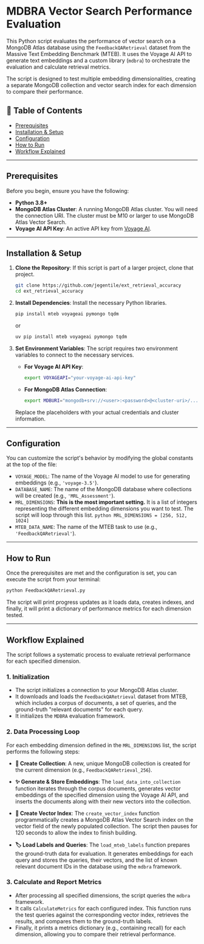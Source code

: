 
# MDBRA Vector Search Performance Evaluation

This Python script evaluates the performance of vector search on a MongoDB Atlas database using the `FeedbackQARetrieval` dataset from the Massive Text Embedding Benchmark (MTEB). It uses the Voyage AI API to generate text embeddings and a custom library (`mdbra`) to orchestrate the evaluation and calculate retrieval metrics.

The script is designed to test multiple embedding dimensionalities, creating a separate MongoDB collection and vector search index for each dimension to compare their performance.

## 📜 Table of Contents

  - [Prerequisites](https://www.google.com/search?q=%23prerequisites)
  - [Installation & Setup](https://www.google.com/search?q=%23installation--setup)
  - [Configuration](https://www.google.com/search?q=%23configuration)
  - [How to Run](https://www.google.com/search?q=%23how-to-run)
  - [Workflow Explained](https://www.google.com/search?q=%23workflow-explained)

-----

## Prerequisites

Before you begin, ensure you have the following:

  * **Python 3.8+**
  * **MongoDB Atlas Cluster**: A running MongoDB Atlas cluster. You will need the connection URI. The cluster must be M10 or larger to use MongoDB Atlas Vector Search.
  * **Voyage AI API Key**: An active API key from [Voyage AI](https://www.voyageai.com/).

-----

## Installation & Setup

1.  **Clone the Repository**:
    If this script is part of a larger project, clone that project.

    ```bash
    git clone https://github.com/jegentile/ext_retrieval_accuracy 
    cd ext_retrieval_accuracy
    ```

2.  **Install Dependencies**:
    Install the necessary Python libraries.

    ```bash
    pip install mteb voyageai pymongo tqdm 
    ```
    or
    ```bash
    uv pip install mteb voyageai pymongo tqdm
    ```

3.  **Set Environment Variables**:
    The script requires two environment variables to connect to the necessary services.

      * **For Voyage AI API Key**:

        ```bash
        export VOYAGEAPI="your-voyage-ai-api-key"
        ```

      * **For MongoDB Atlas Connection**:

        ```bash
        export MDBURI="mongodb+srv://<user>:<password>@<cluster-uri>/..."
        ```

    Replace the placeholders with your actual credentials and cluster information.

-----

## Configuration

You can customize the script's behavior by modifying the global constants at the top of the file:

  * `VOYAGE_MODEL`: The name of the Voyage AI model to use for generating embeddings (e.g., `'voyage-3.5'`).
  * `DATABASE_NAME`: The name of the MongoDB database where collections will be created (e.g., `'MRL_Assessment'`).
  * `MRL_DIMENSIONS`: **This is the most important setting.** It is a list of integers representing the different embedding dimensions you want to test. The script will loop through this list.
        ```python
        MRL_DIMENSIONS = [256, 512, 1024]
        ```
  * `MTEB_DATA_NAME`: The name of the MTEB task to use (e.g., `'FeedbackQARetrieval'`).

-----

## How to Run

Once the prerequisites are met and the configuration is set, you can execute the script from your terminal:

```bash
python FeedbackQARetrieval.py
```

The script will print progress updates as it loads data, creates indexes, and finally, it will print a dictionary of performance metrics for each dimension tested.

-----

## Workflow Explained

The script follows a systematic process to evaluate retrieval performance for each specified dimension.

### 1\. Initialization

  - The script initializes a connection to your MongoDB Atlas cluster.
  - It downloads and loads the `FeedbackQARetrieval` dataset from MTEB, which includes a corpus of documents, a set of queries, and the ground-truth "relevant documents" for each query.
  - It initializes the `MDBRA` evaluation framework.

### 2\. Data Processing Loop

For each embedding dimension defined in the `MRL_DIMENSIONS` list, the script performs the following steps:

  - **📄 Create Collection**: A new, unique MongoDB collection is created for the current dimension (e.g., `FeedbackQARetrieval_256`).

  - **✨ Generate & Store Embeddings**: The `load_data_into_collection` function iterates through the corpus documents, generates vector embeddings of the specified dimension using the Voyage AI API, and inserts the documents along with their new vectors into the collection.

  - **🔎 Create Vector Index**: The `create_vector_index` function programmatically creates a MongoDB Atlas Vector Search index on the vector field of the newly populated collection. The script then pauses for 120 seconds to allow the index to finish building.

  - **🏷️ Load Labels and Queries**: The `load_mteb_labels` function prepares the ground-truth data for evaluation. It generates embeddings for each query and stores the queries, their vectors, and the list of known relevant document IDs in the database using the `mdbra` framework.

### 3\. Calculate and Report Metrics

  - After processing all specified dimensions, the script queries the `mdbra` framework.
  - It calls `CalculateMetrics` for each configured index. This function runs the test queries against the corresponding vector index, retrieves the results, and compares them to the ground-truth labels.
  - Finally, it prints a metrics dictionary (e.g., containing recall) for each dimension, allowing you to compare their retrieval performance.
